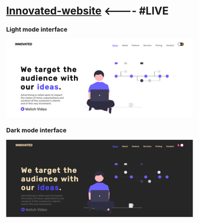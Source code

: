 # [Innovated-website]( https://asimmakhmudov.github.io/Innovated-Website/) <---- #LIVE

### Light mode interface
![interface1](https://github.com/asimmakhmudov/Innovated-Website/blob/master/interface1.png)
</br>
### Dark mode interface
![interface1](https://github.com/asimmakhmudov/Innovated-Website/blob/master/interface2.png)
